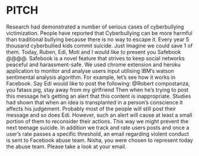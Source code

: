 # PITCH #


Research had demonstrated a number of serious cases of cyberbullying victimization.
People have reported that Cyberbullying can be more harmful than traditional bullying because there is no way to escape it.
Every year 5 thousand cyberbullied kids commit suicide. Just Imagine we could save 1 of them.
Today, Ruben, Edi, Moti and I would like to present you Safebook @@@@.
Safebook is a novel feature that strives to keep social networks peaceful and harassment-safe.
We used chrome extension and heroku application to monitor and analyse users input utilising IBM’s watson sentimental analysis algorithm.
For example, let’s see how it works in Facebook. Say Edi would like to post the following:
@Robert compostanza, you fatass pig, stay away from my girlfriend
Then when he’s trying to post this message he’s getting an alert that this content is inappropriate. 
Studies had shown that when an idea is transplanted in a person’s conscience it affects his judgement. Probably most of the people will still post their message and so does Edi. However, such an alert will cause at least a small portion of them to reconsider their actions.
This way we might prevent the next teenage suicide.
In addition we track and rate users posts and once a user’s rate passes a specific threshold, an email regarding violent conduct is sent to Facebook abuse team. Nisha, you were chosen to represent today the abuse team. Please take a look at your email.

